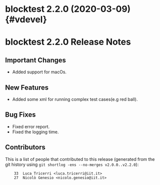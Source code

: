blocktest 2.2.0 (2020-03-09)                                           {#vdevel}
============================


blocktest 2.2.0 Release Notes
=============================

Important Changes
-----------------
- Added support for macOs.

New Features
------------
- Added some xml for running complex test cases(e.g red ball).

Bug Fixes
---------

- Fixed error report.
- Fixed the logging time.


Contributors
------------

This is a list of people that contributed to this release (generated from the
git history using `git shortlog -ens --no-merges v2.0.0..v2.2.0`):

```
    33  Luca Tricerri <luca.tricerri@iit.it>
    27  Nicolò Genesio <nicolo.genesio@iit.it>

```
